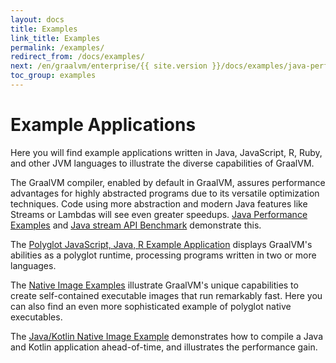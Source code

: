 ```yaml
---
layout: docs
title: Examples
link_title: Examples
permalink: /examples/
redirect_from: /docs/examples/
next: /en/graalvm/enterprise/{{ site.version }}/docs/examples/java-performance-examples/
toc_group: examples
---
```


# Example Applications

Here you will find example applications written in Java, JavaScript, R, Ruby, and other JVM languages to illustrate the diverse capabilities of GraalVM.

The GraalVM compiler, enabled by default in GraalVM, assures performance advantages for highly abstracted programs due to its versatile optimization techniques.
Code using more abstraction and modern Java features like Streams or Lambdas will see even greater speedups.
[Java Performance Examples](java-performance-examples.md) and [Java stream API Benchmark](java-simple-stream-benchmark.md) demonstrate this.

The [Polyglot JavaScript, Java, R Example Application](polyglot-javascript-java-r.md) displays GraalVM's abilities as a polyglot runtime, processing programs written in two or more languages.

The [Native Image Examples](native-image-examples.md) illustrate GraalVM's unique capabilities to create self-contained executable images that run remarkably fast.
Here you can also find an even more sophisticated example of polyglot native executables.

The [Java/Kotlin Native Image Example](java-kotlin-aot.md) demonstrates how to compile a Java and Kotlin application ahead-of-time, and illustrates the performance gain.
